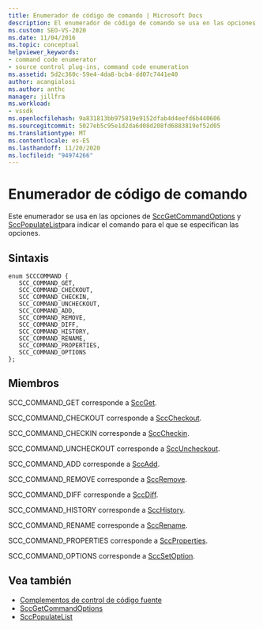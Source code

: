 ```yaml
---
title: Enumerador de código de comando | Microsoft Docs
description: El enumerador de código de comando se usa en las opciones de SccGetCommandOptions y SccPopulateListto para indicar el comando para el que se especifican las opciones.
ms.custom: SEO-VS-2020
ms.date: 11/04/2016
ms.topic: conceptual
helpviewer_keywords:
- command code enumerator
- source control plug-ins, command code enumeration
ms.assetid: 5d2c360c-59e4-4da8-bcb4-dd07c7441e40
author: acangialosi
ms.author: anthc
manager: jillfra
ms.workload:
- vssdk
ms.openlocfilehash: 9a831813bb975819e9152dfab4d4eefd6b440606
ms.sourcegitcommit: 5027eb5c95e1d2da6d08d208fd6883819ef52d05
ms.translationtype: MT
ms.contentlocale: es-ES
ms.lasthandoff: 11/20/2020
ms.locfileid: "94974266"
---
```

# <a name="command-code-enumerator"></a>Enumerador de código de comando
Este enumerador se usa en las opciones de [SccGetCommandOptions](../extensibility/sccgetcommandoptions-function.md) y [SccPopulateList](../extensibility/sccpopulatelist-function.md)para indicar el comando para el que se especifican las opciones.

## <a name="syntax"></a>Sintaxis

```
enum SCCCOMMAND {
   SCC_COMMAND_GET,
   SCC_COMMAND_CHECKOUT,
   SCC_COMMAND_CHECKIN,
   SCC_COMMAND_UNCHECKOUT,
   SCC_COMMAND_ADD,
   SCC_COMMAND_REMOVE,
   SCC_COMMAND_DIFF,
   SCC_COMMAND_HISTORY,
   SCC_COMMAND_RENAME,
   SCC_COMMAND_PROPERTIES,
   SCC_COMMAND_OPTIONS
};
```

## <a name="members"></a>Miembros
SCC_COMMAND_GET corresponde a [SccGet](../extensibility/sccget-function.md).

SCC_COMMAND_CHECKOUT corresponde a [SccCheckout](../extensibility/scccheckout-function.md).

SCC_COMMAND_CHECKIN corresponde a [SccCheckin](../extensibility/scccheckin-function.md).

SCC_COMMAND_UNCHECKOUT corresponde a [SccUncheckout](../extensibility/sccuncheckout-function.md).

SCC_COMMAND_ADD corresponde a [SccAdd](../extensibility/sccadd-function.md).

SCC_COMMAND_REMOVE corresponde a [SccRemove](../extensibility/sccremove-function.md).

SCC_COMMAND_DIFF corresponde a [SccDiff](../extensibility/sccdiff-function.md).

SCC_COMMAND_HISTORY corresponde a [SccHistory](../extensibility/scchistory-function.md).

SCC_COMMAND_RENAME corresponde a [SccRename](../extensibility/sccrename-function.md).

SCC_COMMAND_PROPERTIES corresponde a [SccProperties](../extensibility/sccproperties-function.md).

SCC_COMMAND_OPTIONS corresponde a [SccSetOption](../extensibility/sccsetoption-function.md).

## <a name="see-also"></a>Vea también
- [Complementos de control de código fuente](../extensibility/source-control-plug-ins.md)
- [SccGetCommandOptions](../extensibility/sccgetcommandoptions-function.md)
- [SccPopulateList](../extensibility/sccpopulatelist-function.md)
